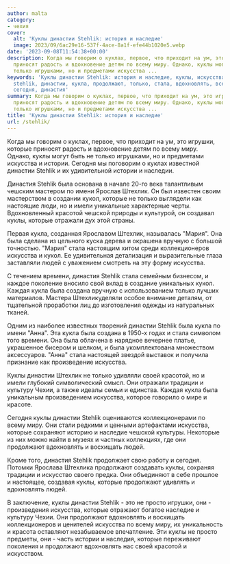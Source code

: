 ```yaml
---
author: malta
category:
- чехия
cover:
  alt: 'Куклы династии Stehlik: история и наследие'
  image: 2023/09/6ac29e16-537f-4ace-8a1f-efe44b1020e5.webp
date: '2023-09-08T11:54:38+00:00'
description: Когда мы говорим о куклах, первое, что приходит на ум, это игрушки, которые
  приносят радость и вдохновение детям по всему миру. Однако, куклы могут быть не
  только игрушками, но и предметами искусства ...
keywords: 'Куклы династии Stehlik: история и наследие, куклы, искусства, которые,
  stehlik, династии, кукла, продолжают, только, стала, вдохновлять, всему, миру, истории,
  сегодня, династия'
summary: Когда мы говорим о куклах, первое, что приходит на ум, это игрушки, которые
  приносят радость и вдохновение детям по всему миру. Однако, куклы могут быть не
  только игрушками, но и предметами искусства ...
title: 'Куклы династии Stehlik: история и наследие'
url: /stehlik/
---
```


Когда мы говорим о куклах, первое, что приходит на ум, это игрушки, которые приносят радость и вдохновение детям по всему миру. Однако, куклы могут быть не только игрушками, но и предметами искусства и истории. Сегодня мы поговорим о куклах известной династии Stehlik и их удивительной истории и наследии.

Династия Stehlik была основана в начале 20-го века талантливым чешским мастером по имени Ярослав Штехлик. Он был известен своим мастерством в создании кукол, которые не только выглядели как настоящие люди, но и имели уникальные характерные черты. Вдохновленный красотой чешской природы и культурой, он создавал куклы, которые отражали дух этой страны.

Первая кукла, созданная Ярославом Штехлик, называлась "Мария". Она была сделана из цельного куска дерева и окрашена вручную с большой точностью. "Мария" стала настоящим хитом среди коллекционеров искусства и кукол. Ее удивительная детализация и выразительные глаза заставляли людей с уважением смотреть на эту форму искусства.

С течением времени, династия Stehlik стала семейным бизнесом, и каждое поколение вносило свой вклад в создание уникальных кукол. Каждая кукла была создана вручную с использованием только лучших материалов. Мастера Штехликуделяли особое внимание деталям, от тщательной проработки лиц до изготовления одежды из натуральных тканей.

Одним из наиболее известных творений династии Stehlik была кукла по имени "Анна". Эта кукла была создана в 1950-х годах и стала символом того времени. Она была облачена в нарядное вечернее платье, украшенное бисером и шелком, и была укомплектована множеством аксессуаров. "Анна" стала настоящей звездой выставок и получила признание как произведение искусства.

Куклы династии Штехлик не только удивляли своей красотой, но и имели глубокий символический смысл. Они отражали традиции и культуру Чехии, а также идеалы семьи и единства. Каждая кукла была уникальным произведением искусства, которое говорило о мире и красоте.

Сегодня куклы династии Stehlik оцениваются коллекционерами по всему миру. Они стали редкими и ценными артефактами искусства, которые сохраняют историю и наследие чешской культуры. Некоторые из них можно найти в музеях и частных коллекциях, где они продолжают вдохновлять и восхищать людей.

Кроме того, династия Stehlik продолжает свою работу и сегодня. Потомки Ярослава Штехлика продолжают создавать куклы, сохраняя традиции и искусство своего предка. Они объединяют в себе прошлое и настоящее, создавая куклы, которые продолжают удивлять и вдохновлять людей.

В заключение, куклы династии Stehlik - это не просто игрушки, они - произведения искусства, которые отражают богатое наследие и культуру Чехии. Они продолжают вдохновлять и восхищать коллекционеров и ценителей искусства по всему миру, их уникальность и красота оставляют незабываемое впечатление. Эти куклы не просто предметы, они - часть истории и наследия, которые переживают поколения и продолжают вдохновлять нас своей красотой и искусством.